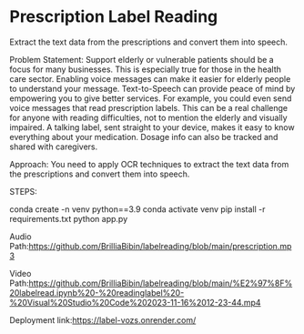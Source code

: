 # Prescription Label Reading

Extract the text data from the prescriptions and convert them into speech.

Problem Statement: Support elderly or vulnerable patients should be a focus for many businesses. This is especially true for those in the health care sector. Enabling voice messages can make it easier for elderly people to understand your message. Text-to-Speech can provide peace of mind by empowering you to give better services. For example, you could even send voice messages that read prescription labels. This can be a real challenge for anyone with reading difficulties, not to mention the elderly and visually impaired. A talking label, sent straight to your device, makes it easy to know everything about your medication. Dosage info can also be tracked and shared with caregivers.

Approach: You need to apply OCR techniques to extract the text data from the prescriptions and convert them into speech.

STEPS:

conda create -n venv python==3.9
conda activate venv
pip install -r requirements.txt
python app.py

Audio Path:https://github.com/BrilliaBibin/labelreading/blob/main/prescription.mp3


Video Path:https://github.com/BrilliaBibin/labelreading/blob/main/%E2%97%8F%20labelread.ipynb%20-%20readinglabel%20-%20Visual%20Studio%20Code%202023-11-16%2012-23-44.mp4

Deployment link:https://label-vozs.onrender.com/ 